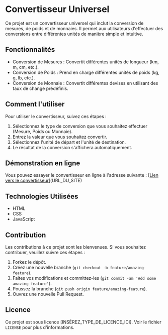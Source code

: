 # Convertisseur Universel

Ce projet est un convertisseur universel qui inclut la conversion de mesures, de poids et de monnaies. Il permet aux utilisateurs d'effectuer des conversions entre différentes unités de manière simple et intuitive.

## Fonctionnalités

- Conversion de Mesures : Convertit différentes unités de longueur (km, m, cm, etc.).
- Conversion de Poids : Prend en charge différentes unités de poids (kg, g, lb, etc.).
- Conversion de Monnaie : Convertit différentes devises en utilisant des taux de change prédéfinis.

## Comment l'utiliser

Pour utiliser le convertisseur, suivez ces étapes :

1. Sélectionnez le type de conversion que vous souhaitez effectuer (Mesure, Poids ou Monnaie).
2. Entrez la valeur que vous souhaitez convertir.
3. Sélectionnez l'unité de départ et l'unité de destination.
4. Le résultat de la conversion s'affichera automatiquement.

## Démonstration en ligne

Vous pouvez essayer le convertisseur en ligne à l'adresse suivante : [[Lien vers le convertisseur](https://mxf96.github.io/Outils-en-Ligne/)](URL_DU_SITE)

## Technologies Utilisées

- HTML
- CSS
- JavaScript

## Contribution

Les contributions à ce projet sont les bienvenues. Si vous souhaitez contribuer, veuillez suivre ces étapes :

1. Forkez le dépôt.
2. Créez une nouvelle branche (`git checkout -b feature/amazing-feature`).
3. Faites vos modifications et committez-les (`git commit -am 'Add some amazing feature'`).
4. Poussez la branche (`git push origin feature/amazing-feature`).
5. Ouvrez une nouvelle Pull Request.

## Licence

Ce projet est sous licence [INSÉREZ_TYPE_DE_LICENCE_ICI]. Voir le fichier `LICENSE` pour plus d'informations.
